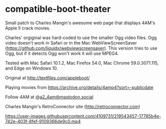 # compatible-boot-theater
Small patch to Charles Mangin's awesome web page that displays 4AM's Apple II crack movies.

Charles' orgiginal was hard-coded to use the smaller Ogg video files. Ogg video doesn't work in Safari or in the Mac WebViewScreenSaver (https://github.com/liquidx/webviewscreensaver).  This version tries to use Ogg, but if it detects Ogg won't work it will use MPEG4.

Tested with Mac Safari 10.1.2, Mac Firefox 54.0, Mac Chrome 59.0.3071.115, and Edge on Windows 10.

Original at http://textfiles.com/appleboot/

Playing movies from https://archive.org/details/4amp4?sort=-publicdate

Follow 4AM at @a2_4am@mastodon.social

Charles Mangin's RetroConnector site (http://retroconnector.com)

https://user-images.githubusercontent.com/4109731/219543457-17785b4e-742e-403f-8fef-9109366de9c0.mp4


